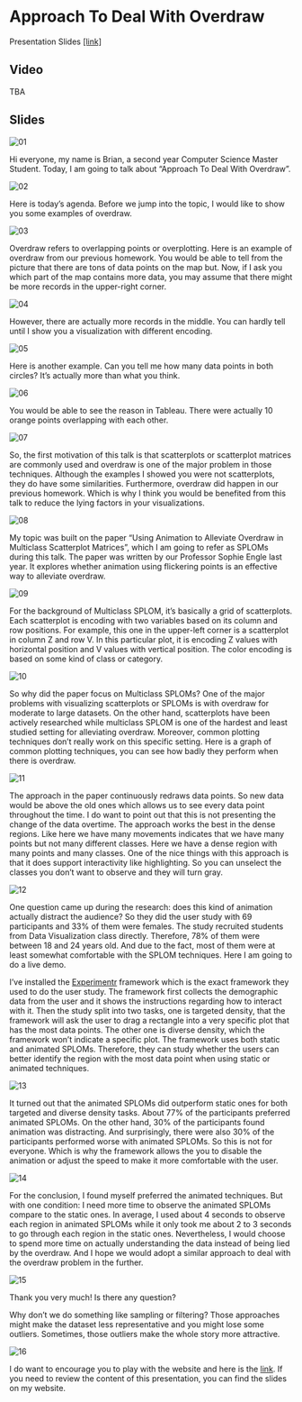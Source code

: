 # Approach To Deal With Overdraw

Presentation Slides [\[link\]](https://raw.githubusercontent.com/ohbriansung/data_visualization_talk/master/approach_to_deal_with_overdraw.pdf)

## Video

TBA

## Slides

![01](./img/data_vis_talk_01.jpeg)

Hi everyone, my name is Brian, a second year Computer Science Master Student.
Today, I am going to talk about “Approach To Deal With Overdraw”.

![02](./img/data_vis_talk_02.jpeg)

Here is today’s agenda.
Before we jump into the topic, I would like to show you some examples of overdraw.

![03](./img/data_vis_talk_03.jpeg)

Overdraw refers to overlapping points or overplotting.
Here is an example of overdraw from our previous homework.
You would be able to tell from the picture that there are tons of data points on the map but.
Now, if I ask you which part of the map contains more data, you may assume that there might be more records in the upper-right corner.

![04](./img/data_vis_talk_04.jpeg)

However, there are actually more records in the middle.
You can hardly tell until I show you a visualization with different encoding.

![05](./img/data_vis_talk_05.jpeg)

Here is another example.
Can you tell me how many data points in both circles?
It’s actually more than what you think.

![06](./img/data_vis_talk_06.jpeg)

You would be able to see the reason in Tableau.
There were actually 10 orange points overlapping with each other.

![07](./img/data_vis_talk_07.jpeg)

So, the first motivation of this talk is that scatterplots or scatterplot matrices are commonly used and overdraw is one of the major problem in those techniques.
Although the examples I showed you were not scatterplots, they do have some similarities.
Furthermore, overdraw did happen in our previous homework.
Which is why I think you would be benefited from this talk to reduce the lying factors in your visualizations.

![08](./img/data_vis_talk_08.jpeg)

My topic was built on the paper “Using Animation to Alleviate Overdraw in Multiclass Scatterplot Matrices”,
which I am going to refer as SPLOMs during this talk.
The paper was written by our Professor Sophie Engle last year.
It explores whether animation using flickering points is an effective way to alleviate overdraw.

![09](./img/data_vis_talk_09.jpeg)

For the background of Multiclass SPLOM, it’s basically a grid of scatterplots.
Each scatterplot is encoding with two variables based on its column and row positions.
For example, this one in the upper-left corner is a scatterplot in column Z and row V.
In this particular plot, it is encoding Z values with horizontal position and V values with vertical position.
The color encoding is based on some kind of class or category.

![10](./img/data_vis_talk_10.jpeg)

So why did the paper focus on Multiclass SPLOMs?
One of the major problems with visualizing scatterplots or SPLOMs is with overdraw for moderate to large datasets.
On the other hand, scatterplots have been actively researched while multiclass SPLOM is one of the hardest and least studied setting for alleviating overdraw.
Moreover, common plotting techniques don’t really work on this specific setting.
Here is a graph of common plotting techniques, you can see how badly they perform when there is overdraw.

![11](./img/data_vis_talk_11.jpeg)

The approach in the paper continuously redraws data points.
So new data would be above the old ones which allows us to see every data point throughout the time.
I do want to point out that this is not presenting the change of the data overtime.
The approach works the best in the dense regions.
Like here we have many movements indicates that we have many points but not many different classes.
Here we have a dense region with many points and many classes.
One of the nice things with this approach is that it does support interactivity like highlighting.
So you can unselect the classes you don’t want to observe and they will turn gray.

![12](./img/data_vis_talk_12.jpeg)

One question came up during the research: does this kind of animation actually distract the audience?
So they did the user study with 69 participants and 33% of them were females.
The study recruited students from Data Visualization class directly.
Therefore, 78% of them were between 18 and 24 years old.
And due to the fact, most of them were at least somewhat comfortable with the SPLOM techniques.
Here I am going to do a live demo.

I’ve installed the [Experimentr](https://github.com/codementum/experimentr) framework which is the exact framework they used to do the user study.
The framework first collects the demographic data from the user and it shows the instructions regarding how to interact with it.
Then the study split into two tasks, one is targeted density, that the framework will ask the user to drag a rectangle into a very specific plot that has the most data points.
The other one is diverse density, which the framework won’t indicate a specific plot.
The framework uses both static and animated SPLOMs.
Therefore, they can study whether the users can better identify the region with the most data point when using static or animated techniques.

![13](./img/data_vis_talk_13.jpeg)

It turned out that the animated SPLOMs did outperform static ones for both targeted and diverse density tasks.
About 77% of the participants preferred animated SPLOMs.
On the other hand, 30% of the participants found animation was distracting.
And surprisingly, there were also 30% of the participants performed worse with animated SPLOMs.
So this is not for everyone.
Which is why the framework allows the you to disable the animation or adjust the speed to make it more comfortable with the user.

![14](./img/data_vis_talk_14.jpeg)

For the conclusion, I found myself preferred the animated techniques.
But with one condition: I need more time to observe the animated SPLOMs compare to the static ones.
In average, I used about 4 seconds to observe each region in animated SPLOMs while it only took me about 2 to 3 seconds to go through each region in the static ones.
Nevertheless, I would choose to spend more time on actually understanding the data instead of being lied by the overdraw.
And I hope we would adopt a similar approach to deal with the overdraw problem in the further.

![15](./img/data_vis_talk_15.jpeg)

Thank you very much!
Is there any question?

Why don’t we do something like sampling or filtering?
Those approaches might make the dataset less representative and you might lose some outliers.
Sometimes, those outliers make the whole story more attractive.

![16](./img/data_vis_talk_16.jpeg)

I do want to encourage you to play with the website and here is the [link](http://vgl.cs.usfca.edu/animated-sploms/).
If you need to review the content of this presentation, you can find the slides on my website.

